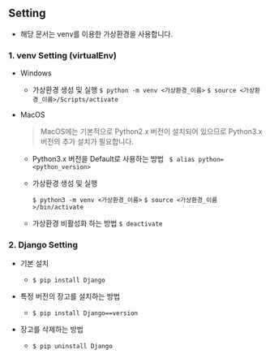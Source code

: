 ## Setting

- 해당 문서는 venv를 이용한 가상환경을 사용합니다.

### 1. venv Setting (virtualEnv)

- Windows

    - 가상환경 생성 및 실행
        ``` $ python -m venv <가상환경_이름> ```
        ``` $ source <가상환경_이름>/Scripts/activate ```

- MacOS
    > MacOS에는 기본적으로 Python2.x 버전이 설치되어 있으므로 Python3.x 버전의 추가 설치가 필요합니다.

    - Python3.x 버전을 Default로 사용하는 방법
    ``` $ alias python=<python_version>```

    - 가상환경 생성 및 실행

        ``` $ python3 -m venv <가상환경_이름> ```
        ``` $ source <가상환경_이름>/bin/activate ```

    - 가상환경 비활성화 하는 방법
        ```$ deactivate```

### 2. Django Setting

- 기본 설치
    - ``` $ pip install Django ```

- 특정 버전의 장고를 설치하는 방법

    - ```$ pip install Django==version```

- 장고를 삭제하는 방법

    - ```$ pip uninstall Django```
